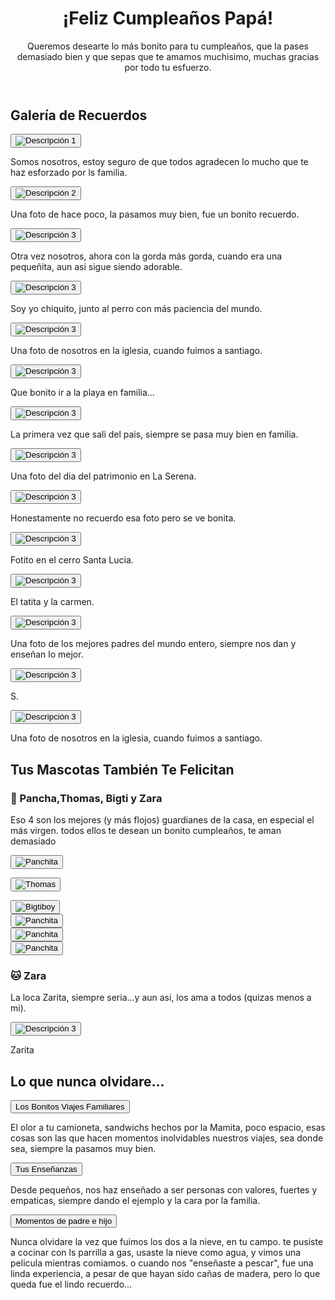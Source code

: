 <!DOCTYPE html><html lang="es">
<head>
  <meta charset="UTF-8">
  <meta name="viewport" content="width=device-width, initial-scale=1.0">
  <title>Feliz Cumpleaños Papá</title>
  <link href="https://cdn.jsdelivr.net/npm/tailwindcss@2.2.19/dist/tailwind.min.css" rel="stylesheet">
  <script src="https://cdn.jsdelivr.net/npm/alpinejs@3.x.x/dist/cdn.min.js" defer></script>
</head>
<body class="bg-blue-100 text-blue-900 font-sans">
  <header class="bg-gradient-to-r from-blue-400 to-blue-600 text-white p-10 text-center shadow-xl">
    <h1 class="text-5xl font-extrabold animate-bounce">¡Feliz Cumpleaños Papá!</h1>
    <p class="text-xl mt-4">Queremos desearte lo más bonito para tu cumpleaños, que la pases demasiado bien y que sepas que te amamos muchisimo, muchas gracias por todo tu esfuerzo.</p>
  </header>  <!-- Sección del carrusel de fotos con reemplazo fácil -->  <section class="p-8">
    <h2 class="text-3xl font-bold mb-6 text-center">Galería de Recuerdos</h2>
    <div class="grid grid-cols-1 sm:grid-cols-2 md:grid-cols-3 gap-6"><!-- Imagen 1 -->
  <div class="bg-white rounded-lg shadow-md overflow-hidden transform transition-transform hover:scale-105" x-data="{ open: false }">
    <button class="w-full" @click="open = !open">
      <img src="dad1.jpg" alt="Descripción 1" class="w-full h-auto" />
    </button>
    <div class="p-4 bg-blue-50" x-show="open" x-transition>
      <p class="text-blue-900 font-medium">Somos nosotros, estoy seguro de que todos agradecen lo mucho que te haz esforzado por ls familia.</p>
    </div>
  </div>

  <!-- Imagen 2 -->
  <div class="bg-white rounded-lg shadow-md overflow-hidden transform transition-transform hover:scale-105" x-data="{ open: false }">
    <button class="w-full" @click="open = !open">
      <img src="dad2.jpg" alt="Descripción 2" class="w-full h-auto" />
    </button>
    <div class="p-4 bg-blue-50" x-show="open" x-transition>
      <p class="text-blue-900 font-medium">Una foto de hace poco, la pasamos muy bien, fue un bonito recuerdo.</p>
    </div>
  </div>

  <!-- Imagen 3 -->
  <div class="bg-white rounded-lg shadow-md overflow-hidden transform transition-transform hover:scale-105" x-data="{ open: false }">
    <button class="w-full" @click="open = !open">
      <img src="dad3.jpg" alt="Descripción 3" class="w-full h-auto" />
    </button>
    <div class="p-4 bg-blue-50" x-show="open" x-transition>
      <p class="text-blue-900 font-medium">Otra vez nosotros, ahora con la gorda más gorda, cuando era una pequeñita, aun asi sigue siendo adorable.</p>
    </div>
  </div>

  <!-- Repite este bloque hasta imagen 10 -->
  <div class="bg-white rounded-lg shadow-md overflow-hidden transform transition-transform hover:scale-105" x-data="{ open: false }">
    <button class="w-full" @click="open = !open">
      <img src="dad4.jpg" alt="Descripción 3" class="w-full h-auto" />
    </button>
    <div class="p-4 bg-blue-50" x-show="open" x-transition>
      <p class="text-blue-900 font-medium">Soy yo chiquito, junto al perro con más paciencia del mundo.</p>
  </div>
</div>
      <div class="bg-white rounded-lg shadow-md overflow-hidden transform transition-transform hover:scale-105" x-data="{ open: false }">
    <button class="w-full" @click="open = !open">
      <img src="dad5.jpg" alt="Descripción 3" class="w-full h-auto" />
    </button>
    <div class="p-4 bg-blue-50" x-show="open" x-transition>
      <p class="text-blue-900 font-medium">Una foto de nosotros en la iglesia, cuando fuimos a santiago.</p>
  </div>
</div>
      <div class="bg-white rounded-lg shadow-md overflow-hidden transform transition-transform hover:scale-105" x-data="{ open: false }">
    <button class="w-full" @click="open = !open">
      <img src="dad6.jpg" alt="Descripción 3" class="w-full h-auto" />
    </button>
    <div class="p-4 bg-blue-50" x-show="open" x-transition>
      <p class="text-blue-900 font-medium">Que bonito ir a la playa en familia...</p>
  </div>
        <div class="bg-white rounded-lg shadow-md overflow-hidden transform transition-transform hover:scale-105" x-data="{ open: false }">
    <button class="w-full" @click="open = !open">
      <img src="dad7.jpg" alt="Descripción 3" class="w-full h-auto" />
    </button>
    <div class="p-4 bg-blue-50" x-show="open" x-transition>
      <p class="text-blue-900 font-medium">La primera vez que sali del pais, siempre se pasa muy bien en familia.</p>
  </div>
          <div class="bg-white rounded-lg shadow-md overflow-hidden transform transition-transform hover:scale-105" x-data="{ open: false }">
    <button class="w-full" @click="open = !open">
      <img src="dad8.jpg" alt="Descripción 3" class="w-full h-auto" />
    </button>
    <div class="p-4 bg-blue-50" x-show="open" x-transition>
      <p class="text-blue-900 font-medium">Una foto del dia del patrimonio en La Serena.</p>
  </div>
            <div class="bg-white rounded-lg shadow-md overflow-hidden transform transition-transform hover:scale-105" x-data="{ open: false }">
    <button class="w-full" @click="open = !open">
      <img src="dad9.jpg" alt="Descripción 3" class="w-full h-auto" />
    </button>
    <div class="p-4 bg-blue-50" x-show="open" x-transition>
      <p class="text-blue-900 font-medium">Honestamente no recuerdo esa foto pero se ve bonita.</p>
  </div>
<div class="bg-white rounded-lg shadow-md overflow-hidden transform transition-transform hover:scale-105" x-data="{ open: false }">
    <button class="w-full" @click="open = !open">
      <img src="dad10.jpg" alt="Descripción 3" class="w-full h-auto" />
    </button>
    <div class="p-4 bg-blue-50" x-show="open" x-transition>
      <p class="text-blue-900 font-medium">Fotito en el cerro Santa Lucia.</p>
  </div>
  <div class="bg-white rounded-lg shadow-md overflow-hidden transform transition-transform hover:scale-105" x-data="{ open: false }">
    <button class="w-full" @click="open = !open">
      <img src="dad11.jpg" alt="Descripción 3" class="w-full h-auto" />
    </button>
    <div class="p-4 bg-blue-50" x-show="open" x-transition>
      <p class="text-blue-900 font-medium">El tatita y la carmen.</p>
  </div>
    <div class="bg-white rounded-lg shadow-md overflow-hidden transform transition-transform hover:scale-105" x-data="{ open: false }">
    <button class="w-full" @click="open = !open">
      <img src="dad12.jpg" alt="Descripción 3" class="w-full h-auto" />
    </button>
    <div class="p-4 bg-blue-50" x-show="open" x-transition>
      <p class="text-blue-900 font-medium">Una foto de los mejores padres del mundo entero, siempre nos dan y enseñan lo mejor.</p>
  </div>
      <div class="bg-white rounded-lg shadow-md overflow-hidden transform transition-transform hover:scale-105" x-data="{ open: false }">
    <button class="w-full" @click="open = !open">
      <img src="dad13.jpg" alt="Descripción 3" class="w-full h-auto" />
    </button>
    <div class="p-4 bg-blue-50" x-show="open" x-transition>
      <p class="text-blue-900 font-medium">S.</p>
  </div>
        
<div class="bg-white rounded-lg shadow-md overflow-hidden transform transition-transform hover:scale-105" x-data="{ open: false }">
    <button class="w-full" @click="open = !open">
      <img src="dad14.jpg" alt="Descripción 3" class="w-full h-auto" />
    </button>
    <div class="p-4 bg-blue-50" x-show="open" x-transition>
      <p class="text-blue-900 font-medium">Una foto de nosotros en la iglesia, cuando fuimos a santiago.</p>
  </div>
  </section>  <!-- Sección de mascotas -->  <section class="p-8 bg-blue-200 rounded-xl shadow-lg mx-4 my-6">
    <h2 class="text-3xl font-bold mb-4 text-center">Tus Mascotas También Te Felicitan</h2>
    <div class="grid grid-cols-1 md:grid-cols-2 gap-6">
      <div class="bg-white p-6 rounded-lg shadow-md transform transition-transform hover:scale-105">
        <h3 class="text-2xl font-semibold mb-2">🐶 Pancha,Thomas, Bigti y Zara</h3>
        <p>Eso 4 son los mejores (y más flojos) guardianes de la casa, en especial el más virgen. todos ellos te desean un bonito cumpleaños, te aman demasiado</p>
        <div class="bg-white rounded-lg shadow-md overflow-hidden transform transition-transform hover:scale-105" x-data="{ open: false }">
    <button class="w-full" @click="open = !open">
      <img src="dog1.jpg" alt="Panchita" class="w-full h-auto" />
    </button>
    <div class="p-4 bg-blue-50" x-show="open" x-transition>
      <p class="text-blue-900 font-medium">
        <div class="bg-white rounded-lg shadow-md overflow-hidden transform transition-transform hover:scale-105" x-data="{ open: false }">
    <button class="w-full" @click="open = !open">
      <img src="dog2.jpg" alt="Thomas" class="w-full h-auto" />
    </button>
    <div class="p-4 bg-blue-50" x-show="open" x-transition>
      <p class="text-blue-900 font-medium">
        <div class="bg-white rounded-lg shadow-md overflow-hidden transform transition-transform hover:scale-105" x-data="{ open: false }">
    <button class="w-full" @click="open = !open">
      <img src="dog3.jpg" alt="Bigtiboy" class="w-full h-auto" />
    </button>
          <div class="bg-white rounded-lg shadow-md overflow-hidden transform transition-transform hover:scale-105" x-data="{ open: false }">
    <button class="w-full" @click="open = !open">
      <img src="dog4.jpg" alt="Panchita" class="w-full h-auto" />
    </button>
            <div class="bg-white rounded-lg shadow-md overflow-hidden transform transition-transform hover:scale-105" x-data="{ open: false }">
    <button class="w-full" @click="open = !open">
      <img src="dog5.jpg" alt="Panchita" class="w-full h-auto" />
    </button>
              <div class="bg-white rounded-lg shadow-md overflow-hidden transform transition-transform hover:scale-105" x-data="{ open: false }">
    <button class="w-full" @click="open = !open">
      <img src="dog6.jpg" alt="Panchita" class="w-full h-auto" />
    </button>
    <div class="p-4 bg-blue-50" x-show="open" x-transition>
      <p class="text-blue-900 font-medium"></p>
  </div>
</div>
      </p>
  </div>
</div>
      </p>
  </div>
</div>
      </div>
      <div class="bg-white p-6 rounded-lg shadow-md transform transition-transform hover:scale-105">
        <h3 class="text-2xl font-semibold mb-2">🐱 Zara</h3>
        <p>La loca Zarita, siempre seria...y aun asi, los ama a todos (quizas menos a mi).
  <div class="bg-white rounded-lg shadow-md overflow-hidden transform transition-transform hover:scale-105" x-data="{ open: false }">
    <button class="w-full" @click="open = !open">
      <img src="zara.jpg" alt="Descripción 3" class="w-full h-auto" />
    </button>
    <div class="p-4 bg-blue-50" x-show="open" x-transition>
      <p class="text-blue-900 font-medium">Zarita</p>
  </div>
</div>      </p>
      </div>
    </div>
  </section>  <!-- Sección de recuerdos desplegables -->  <section class="p-8 mx-4">
    <h2 class="text-3xl font-bold mb-6 text-center">Lo que nunca olvidare...</h2>
    <div class="space-y-4" x-data="{ open: null }">
      <div class="border border-blue-300 rounded-lg overflow-hidden shadow">
        <button class="w-full px-6 py-4 bg-blue-300 text-left font-semibold text-lg hover:bg-blue-400 transition-colors" @click="open === 1 ? open = null : open = 1">Los Bonitos Viajes Familiares</button>
        <div class="px-6 py-4 bg-blue-100" x-show="open === 1" x-transition>
          <p>El olor a tu camioneta, sandwichs hechos por la Mamita, poco espacio, esas cosas son las que hacen momentos inolvidables nuestros viajes, sea donde sea, siempre la pasamos muy bien.</p>
        </div>
      </div>
      <div class="border border-blue-300 rounded-lg overflow-hidden shadow">
        <button class="w-full px-6 py-4 bg-blue-300 text-left font-semibold text-lg hover:bg-blue-400 transition-colors" @click="open === 2 ? open = null : open = 2">Tus Enseñanzas</button>
        <div class="px-6 py-4 bg-blue-100" x-show="open === 2" x-transition>
          <p>Desde pequeños, nos haz enseñado a ser personas con valores, fuertes y empaticas, siempre dando el ejemplo y la cara por la familia.</p>
        </div>
      </div>
      <div class="border border-blue-300 rounded-lg overflow-hidden shadow">
        <button class="w-full px-6 py-4 bg-blue-300 text-left font-semibold text-lg hover:bg-blue-400 transition-colors" @click="open === 3 ? open = null : open = 3">Momentos de padre e hijo</button>
        <div class="px-6 py-4 bg-blue-100" x-show="open === 3" x-transition>
          <p>Nunca olvidare la vez que fuimos los dos a la nieve, en tu campo. te pusiste a cocinar con ls parrilla a gas, usaste la nieve como agua, y vimos una pelicula mientras comiamos. o cuando nos "enseñaste a pescar", fue una linda experiencia, a pesar de que hayan sido cañas de madera, pero lo que queda fue el lindo recuerdo...</p>
        </div>
      </div>
    </div>
  </section>  <!-- Pie de página -->  <footer class="bg-gradient-to-r from-blue-600 to-blue-800 text-white text-center p-6 mt-10 shadow-inner">
    <p class="text-lg"></p>
  </footer>
        <audio id="musica" loop>
    <source src="pink.mp3" type="audio/mpeg">
    Tu navegador no soporta audio HTML5.
  </audio>

  <script>
    let musicaIniciada = false;

    function toggleGaleria() {
      const galeria = document.getElementById("galeria");
      galeria.classList.toggle("show");

      // Iniciar música al primer clic
      if (!musicaIniciada) {
        document.getElementById("musica").play();
        musicaIniciada = true;
      }
    }
  </script>
</body>
</html
